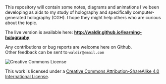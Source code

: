 This repository will contain some notes, diagrams and animations
I've been developing as aids to my study of holography
and specifically computer-generated holography (CGH).
I hope they might help others who are curious about the topic. 

The live version is available here:
**http://waldir.github.io/learning-holography**

Any contributions or bug reports are welcome here on Github.  
Other feedback can be sent to `waldir@email.com`

![Creative Commons License](http://i.creativecommons.org/l/by-sa/3.0/88x31.png "CC BY-SA")

This work is licensed under a
[Creative Commons Attribution-ShareAlike 4.0 International License](http://creativecommons.org/licenses/by-sa/4.0/).
